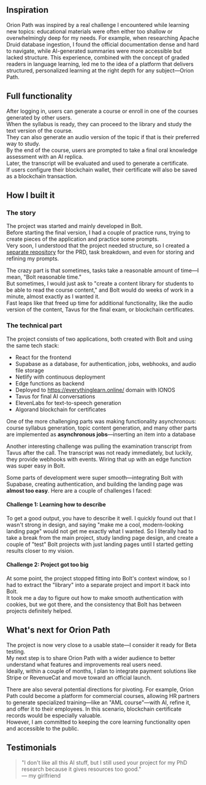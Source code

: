 ## Inspiration
Orion Path was inspired by a real challenge I encountered while learning new topics: educational materials were often either too shallow or overwhelmingly deep for my needs. For example, when researching Apache Druid database ingestion, I found the official documentation dense and hard to navigate, while AI-generated summaries were more accessible but lacked structure. This experience, combined with the concept of graded readers in language learning, led me to the idea of a platform that delivers structured, personalized learning at the right depth for any subject—Orion Path.

## Full functionality
After logging in, users can generate a course or enroll in one of the courses generated by other users.  
When the syllabus is ready, they can proceed to the library and study the text version of the course.  
They can also generate an audio version of the topic if that is their preferred way to study.  
By the end of the course, users are prompted to take a final oral knowledge assessment with an AI replica.  
Later, the transcript will be evaluated and used to generate a certificate.  
If users configure their blockchain wallet, their certificate will also be saved as a blockchain transaction.

## How I built it

### The story
The project was started and mainly developed in Bolt.  
Before starting the final version, I had a couple of practice runs, trying to create pieces of the application and practice some prompts.  
Very soon, I understood that the project needed structure, so I created a [separate repository](https://github.com/league55/bolt-hackaton-parent) for the PRD, task breakdown, and even for storing and refining my prompts.

The crazy part is that sometimes, tasks take a reasonable amount of time—I mean, "Bolt reasonable time."  
But sometimes, I would just ask to "create a content library for students to be able to read the course content," and Bolt would do weeks of work in a minute, almost exactly as I wanted it.  
Fast leaps like that freed up time for additional functionality, like the audio version of the content, Tavus for the final exam, or blockchain certificates.

### The technical part
The project consists of two applications, both created with Bolt and using the same tech stack:  
* React for the frontend  
* Supabase as a database, for authentication, jobs, webhooks, and audio file storage  
* Netlify with continuous deployment  
* Edge functions as backend  
* Deployed to https://everythinglearn.online/ domain with IONOS 
* Tavus for final AI conversations  
* ElevenLabs for text-to-speech generation  
* Algorand blockchain for certificates  

One of the more challenging parts was making functionality asynchronous: course syllabus generation, topic content generation, and many other parts are implemented as **asynchronous jobs**—inserting an item into a database

Another interesting challenge was pulling the examination transcript from Tavus after the call. The transcript was not ready immediately, but luckily, they provide webhooks with events. Wiring that up with an edge function was super easy in Bolt.

Some parts of development were super smooth—integrating Bolt with Supabase, creating authentication, and building the landing page was **almost too easy**. Here are a couple of challenges I faced:

#### Challenge 1: Learning how to describe
To get a good output, you have to describe it well. I quickly found out that I wasn't strong in design, and saying "make me a cool, modern-looking landing page" would not get me exactly what I wanted. So I literally had to take a break from the main project, study landing page design, and create a couple of "test" Bolt projects with just landing pages until I started getting results closer to my vision.

#### Challenge 2: Project got too big
At some point, the project stopped fitting into Bolt's context window, so I had to extract the "library" into a separate project and import it back into Bolt.  
It took me a day to figure out how to make smooth authentication with cookies, but we got there, and the consistency that Bolt has between projects definitely helped.


## What's next for Orion Path

The project is now very close to a usable state—I consider it ready for Beta testing.  
My next step is to share Orion Path with a wider audience to better understand what features and improvements real users need.  
Ideally, within a couple of months, I plan to integrate payment solutions like Stripe or RevenueCat and move toward an official launch.

There are also several potential directions for pivoting. For example, Orion Path could become a platform for commercial courses, allowing HR partners to generate specialized training—like an "AML course"—with AI, refine it, and offer it to their employees. In this scenario, blockchain certificate records would be especially valuable.  
However, I am committed to keeping the core learning functionality open and accessible to the public.

## Testimonials

> "I don't like all this AI stuff, but I still used your project for my PhD research because it gives resources too good."  
> — my girlfriend

